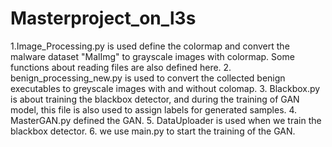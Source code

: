 # Masterproject_on_l3s
1.Image_Processing.py is used define the colormap and convert the malware dataset "MalImg" to grayscale images with colormap. Some functions about reading files are also defined here.
2. benign_processing_new.py is used to convert the collected benign executables to greyscale images with and without colomap.
3. Blackbox.py is about training the blackbox detector, and during the training of GAN model, this file is also used to assign labels for generated samples.
4. MasterGAN.py defined the GAN.
5. DataUploader is used when we train the blackbox detector.
6. we use main.py to start the training of the GAN.